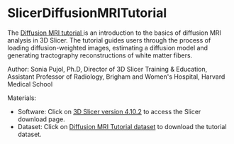 # SlicerDiffusionMRITutorial
The <a href="https://spujol.github.io/SlicerVisualizationTutorial/SlicerDiffusionMRITutorial_SoniaPujol.pdf" target="_blank"> Diffusion MRI tutorial </a> is an introduction to the basics of diffusion MRI analysis in 3D Slicer. The tutorial guides users through the process of loading diffusion-weighted images, estimating a diffusion model and generating tractography reconstructions of white matter fibers.

Author:
Sonia Pujol, Ph.D, Director of 3D Slicer Training & Education, Assistant Professor of Radiology, Brigham and Women's Hospital, Harvard Medical School


Materials:
* Software: Click on [3D Slicer version 4.10.2](https://download.slicer.org/) to access the Slicer download page.
* Dataset: Click on [Diffusion MRI Tutorial dataset](https://www.dropbox.com/s/gba2zsn276x43up/SlicerDiffusionMRITutorialData.zip?dl=1) to download the tutorial dataset.
